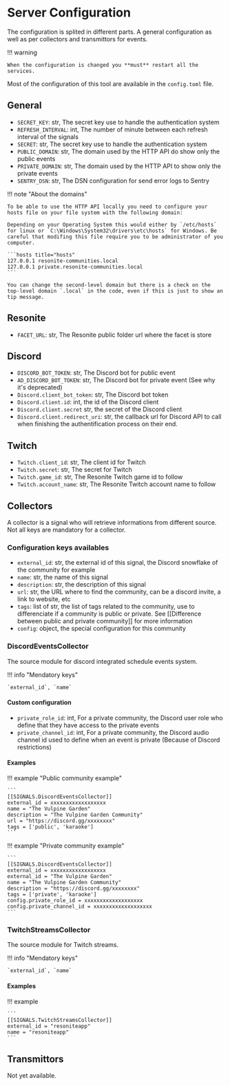 # Server Configuration

The configuration is splited in different parts. A general configuration as well as per collectors and transmittors for events.

!!! warning

    When the configuration is changed you **must** restart all the services.

Most of the configuration of this tool are available in the `config.toml` file.

## General

- `SECRET_KEY`: str, The secret key use to handle the authentication system
- `REFRESH_INTERVAL`: int, The number of minute between each refresh interval of the signals
- `SECRET`: str, The secret key use to handle the authentication system
- `PUBLIC_DOMAIN`: str, The domain used by the HTTP API do show only the public events
- `PRIVATE_DOMAIN`: str, The domain used by the HTTP API to show only the private events
- `SENTRY_DSN`: str, The DSN configuration for send error logs to Sentry

!!! note "About the domains"

    To be able to use the HTTP API locally you need to configure your hosts file on your file system with the following domain:

    Depending on your Operating System this would either by `/etc/hosts` for linux or `C:\Windows\System32\drivers\etc\hosts` for Windows. Be careful that modifing this file require you to be administrator of you computer.

    ```hosts title="hosts"
    127.0.0.1 resonite-communities.local
    127.0.0.1 private.resonite-communities.local
    ```

    You can change the second-level domain but there is a check on the top-level domain `.local` in the code, even if this is just to show an tip message.

## Resonite

- `FACET_URL`: str, The Resonite public folder url where the facet is store

## Discord

- `DISCORD_BOT_TOKEN`: str, The Discord bot for public event
- `AD_DISCORD_BOT_TOKEN`: str, The Discord bot for private event (See why it's deprecated)
- `Discord.client_bot_token`: str, The Discord bot token
- `Discord.client.id`: int, the id of the Discord client
- `Discord.client.secret` str, the secret of the Discord client
- `Discord.client.redirect_uri`: str, the callback url for Discord API to call when finishing the authentification process on their end.

## Twitch

- `Twitch.client_id`: str, The client id for Twitch
- `Twitch.secret`: str, The secret for Twitch
- `Twitch.game_id`: str, The Resonite Twitch game id to follow
- `Twitch.account_name`: str, The Resonite Twitch account name to follow

## Collectors

A collector is a signal who will retrieve informations from different source. Not all keys are mandatory for a collector.

### Configuration keys availables

- `external_id`: str, the external id of this signal, the Discord snowflake of the community for example
- `name`: str, the name of this signal
- `description`: str, the description of this signal
- `url`: str, the URL where to find the community, can be a discord invite, a link to website, etc
- `tags`: list of str, the list of tags related to the community, use to differenciate if a community is public or private. See [[Difference between public and private community]] for more information
- `config`: object, the special configuration for this community

### DiscordEventsCollector

The source module for discord integrated schedule events system.

!!! info "Mendatory keys"

    `external_id`, `name`

#### Custom configuration

- `private_role_id`: int, For a private community, the Discord user role who define that they have access to the private events
- `private_channel_id`: int, For a private community, the Discord audio channel id used to define when an event is private (Because of Discord restrictions)

#### Examples

!!! example "Public community example"

    ```
    [[SIGNALS.DiscordEventsCollector]]
    external_id = xxxxxxxxxxxxxxxxxx
    name = "The Vulpine Garden"
    description = "The Vulpine Garden Community"
    url = "https://discord.gg/xxxxxxxx"
    tags = ['public', 'karaoke']
    ```

!!! example "Private community example"

    ```
    [[SIGNALS.DiscordEventsCollector]]
    external_id = xxxxxxxxxxxxxxxxxx
    external_id = "The Vulpine Garden"
    name = "The Vulpine Garden Community"
    description = "https://discord.gg/xxxxxxxx"
    tags = ['private', 'karaoke']
    config.private_role_id = xxxxxxxxxxxxxxxxxxx
    config.private_channel_id = xxxxxxxxxxxxxxxxxxx
    ```


### TwitchStreamsCollector

The source module for Twitch streams.

!!! info "Mendatory keys"

    `external_id`, `name`

#### Examples

!!! example

    ```
    [[SIGNALS.TwitchStreamsCollector]]
    external_id = "resoniteapp"
    name = "resoniteapp"
    ```

## Transmittors

Not yet available.